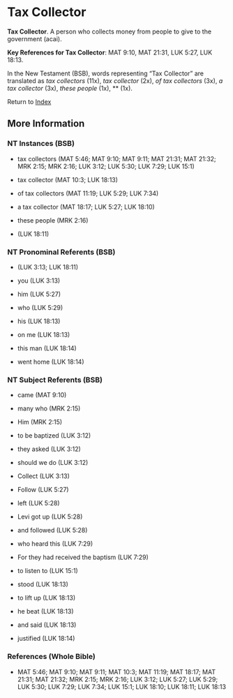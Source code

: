 # Tax Collector
**Tax Collector**. 
A person who collects money from people to give to the government (acai). 


**Key References for Tax Collector**: 
MAT 9:10, MAT 21:31, LUK 5:27, LUK 18:13. 




In the New Testament (BSB), words representing “Tax Collector” are translated as 
*tax collectors* (11x), *tax collector* (2x), *of tax collectors* (3x), *a tax collector* (3x), *these people* (1x), ** (1x). 


Return to [Index](00-Index.md)

## More Information

### NT Instances (BSB)

* tax collectors (MAT 5:46; MAT 9:10; MAT 9:11; MAT 21:31; MAT 21:32; MRK 2:15; MRK 2:16; LUK 3:12; LUK 5:30; LUK 7:29; LUK 15:1)

* tax collector (MAT 10:3; LUK 18:13)

* of tax collectors (MAT 11:19; LUK 5:29; LUK 7:34)

* a tax collector (MAT 18:17; LUK 5:27; LUK 18:10)

* these people (MRK 2:16)

*  (LUK 18:11)



### NT Pronominal Referents (BSB)

*  (LUK 3:13; LUK 18:11)

* you (LUK 3:13)

* him (LUK 5:27)

* who (LUK 5:29)

* his (LUK 18:13)

* on me (LUK 18:13)

* this man (LUK 18:14)

* went home (LUK 18:14)



### NT Subject Referents (BSB)

* came (MAT 9:10)

* many who (MRK 2:15)

* Him (MRK 2:15)

* to be baptized (LUK 3:12)

* they asked (LUK 3:12)

* should we do (LUK 3:12)

* Collect (LUK 3:13)

* Follow (LUK 5:27)

* left (LUK 5:28)

* Levi got up (LUK 5:28)

* and followed (LUK 5:28)

* who heard this (LUK 7:29)

* For they had received the baptism (LUK 7:29)

* to listen to (LUK 15:1)

* stood (LUK 18:13)

* to lift up (LUK 18:13)

* he beat (LUK 18:13)

* and said (LUK 18:13)

* justified (LUK 18:14)



### References (Whole Bible)

* MAT 5:46; MAT 9:10; MAT 9:11; MAT 10:3; MAT 11:19; MAT 18:17; MAT 21:31; MAT 21:32; MRK 2:15; MRK 2:16; LUK 3:12; LUK 5:27; LUK 5:29; LUK 5:30; LUK 7:29; LUK 7:34; LUK 15:1; LUK 18:10; LUK 18:11; LUK 18:13




